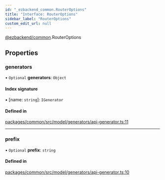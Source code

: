 ```yaml
---
id: "_ezbackend_common.RouterOptions"
title: "Interface: RouterOptions"
sidebar_label: "RouterOptions"
custom_edit_url: null
---
```


[@ezbackend/common](../modules/_ezbackend_common).RouterOptions

## Properties

### generators

• `Optional` **generators**: `Object`

#### Index signature

▪ [name: `string`]: `IGenerator`

#### Defined in

[packages/common/src/model/generators/api-generator.ts:11](https://github.com/kapydev/ezbackend/blob/345dd45/packages/common/src/model/generators/api-generator.ts#L11)

___

### prefix

• `Optional` **prefix**: `string`

#### Defined in

[packages/common/src/model/generators/api-generator.ts:10](https://github.com/kapydev/ezbackend/blob/345dd45/packages/common/src/model/generators/api-generator.ts#L10)
